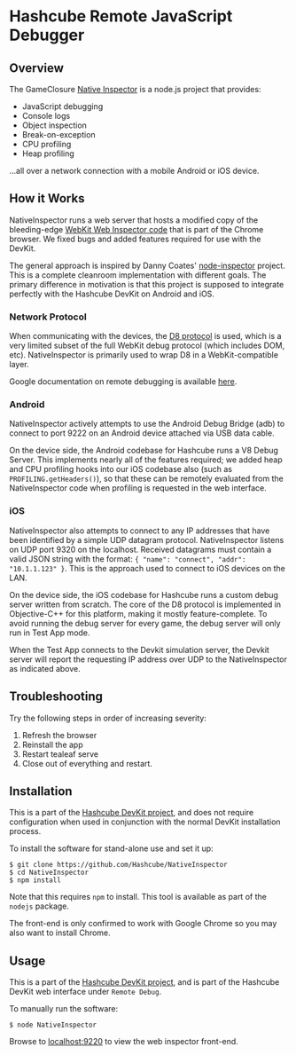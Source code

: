 # Hashcube Remote JavaScript Debugger

## Overview

The GameClosure [Native Inspector](http://github.com/Hashcube/NativeInspector) is a node.js project that provides:

+ JavaScript debugging
+ Console logs
+ Object inspection
+ Break-on-exception
+ CPU profiling
+ Heap profiling

…all over a network connection with a mobile Android or iOS device.

## How it Works

NativeInspector runs a web server that hosts a modified copy of the bleeding-edge [WebKit Web Inspector code](http://svn.webkit.org/repository/webkit/trunk/Source/WebCore/inspector/front-end/) that is part of the Chrome browser.  We fixed bugs and added features required for use with the DevKit.

The general approach is inspired by Danny Coates' [node-inspector](https://github.com/dannycoates/node-inspector) project.  This is a complete cleanroom implementation with different goals.  The primary difference in motivation is that this project is supposed to integrate perfectly with the Hashcube DevKit on Android and iOS.

### Network Protocol

When communicating with the devices, the [D8 protocol](http://code.google.com/p/v8/wiki/DebuggerProtocol) is used, which is a very limited subset of the full WebKit debug protocol (which includes DOM, etc). NativeInspector is primarily used to wrap D8 in a WebKit-compatible layer.

Google documentation on remote debugging is available [here](https://developers.google.com/chrome-developer-tools/docs/remote-debugging#protocol).

### Android

NativeInspector actively attempts to use the Android Debug Bridge (adb) to connect to port 9222 on an Android device attached via USB data cable.

On the device side, the Android codebase for Hashcube runs a V8 Debug Server.  This implements nearly all of the features required; we added heap and CPU profiling hooks into our iOS codebase also (such as `PROFILING.getHeaders()`), so that these can be remotely evaluated from the NativeInspector code when profiling is requested in the web interface.

### iOS

NativeInspector also attempts to connect to any IP addresses that have been identified by a simple UDP datagram protocol.  NativeInspector listens on UDP port 9320 on the localhost.  Received datagrams must contain a valid JSON string with the format: `{ "name": "connect", "addr": "10.1.1.123" }`.  This is the approach used to connect to iOS devices on the LAN.

On the device side, the iOS codebase for Hashcube runs a custom debug server written from scratch.  The core of the D8 protocol is implemented in Objective-C++ for this platform, making it mostly feature-complete.  To avoid running the debug server for every game, the debug server will only run in Test App mode.

When the Test App connects to the Devkit simulation server, the Devkit server will report the requesting IP address over UDP to the NativeInspector as indicated above.

## Troubleshooting

Try the following steps in order of increasing severity:

1. Refresh the browser
2. Reinstall the app
3. Restart tealeaf serve
4. Close out of everything and restart.

## Installation

This is a part of the [Hashcube DevKit project](http://docs.Hashcube.com), and does not require configuration when used in conjunction with the normal DevKit installation process.

To install the software for stand-alone use and set it up:

~~~
$ git clone https://github.com/Hashcube/NativeInspector
$ cd NativeInspector
$ npm install
~~~

Note that this requires `npm` to install.  This tool is available as part of the `nodejs` package.

The front-end is only confirmed to work with Google Chrome so you may also want to install Chrome.

## Usage

This is a part of the [Hashcube DevKit project](http://docs.Hashcube.com), and is part of the Hashcube DevKit web interface under `Remote Debug`.

To manually run the software:

~~~
$ node NativeInspector
~~~

Browse to [localhost:9220](http://localhost:9220) to view the web inspector front-end.
